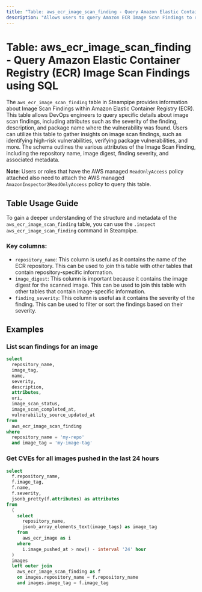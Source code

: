 ```yaml
---
title: "Table: aws_ecr_image_scan_finding - Query Amazon Elastic Container Registry (ECR) Image Scan Findings using SQL"
description: "Allows users to query Amazon ECR Image Scan Findings to retrieve detailed information about image scan findings, including attributes such as the severity of the finding, description, and package name where the vulnerability was found."
---
```


# Table: aws_ecr_image_scan_finding - Query Amazon Elastic Container Registry (ECR) Image Scan Findings using SQL

The `aws_ecr_image_scan_finding` table in Steampipe provides information about Image Scan Findings within Amazon Elastic Container Registry (ECR). This table allows DevOps engineers to query specific details about image scan findings, including attributes such as the severity of the finding, description, and package name where the vulnerability was found. Users can utilize this table to gather insights on image scan findings, such as identifying high-risk vulnerabilities, verifying package vulnerabilities, and more. The schema outlines the various attributes of the Image Scan Finding, including the repository name, image digest, finding severity, and associated metadata.

**Note**: Users or roles that have the AWS managed `ReadOnlyAccess` policy attached also need to attach the AWS managed `AmazonInspector2ReadOnlyAccess` policy to query this table.

## Table Usage Guide

To gain a deeper understanding of the structure and metadata of the `aws_ecr_image_scan_finding` table, you can use the `.inspect aws_ecr_image_scan_finding` command in Steampipe.

### Key columns:

- `repository_name`: This column is useful as it contains the name of the ECR repository. This can be used to join this table with other tables that contain repository-specific information.
- `image_digest`: This column is important because it contains the image digest for the scanned image. This can be used to join this table with other tables that contain image-specific information.
- `finding_severity`: This column is useful as it contains the severity of the finding. This can be used to filter or sort the findings based on their severity.

## Examples

### List scan findings for an image

```sql
select
  repository_name,
  image_tag,
  name,
  severity,
  description,
  attributes,
  uri,
  image_scan_status,
  image_scan_completed_at,
  vulnerability_source_updated_at
from
  aws_ecr_image_scan_finding
where
  repository_name = 'my-repo'
  and image_tag = 'my-image-tag'
```

### Get CVEs for all images pushed in the last 24 hours

```sql
select
  f.repository_name,
  f.image_tag,
  f.name,
  f.severity,
  jsonb_pretty(f.attributes) as attributes
from
  (
    select
      repository_name,
      jsonb_array_elements_text(image_tags) as image_tag
    from
      aws_ecr_image as i
    where
      i.image_pushed_at > now() - interval '24' hour
  )
  images
  left outer join
    aws_ecr_image_scan_finding as f
    on images.repository_name = f.repository_name
    and images.image_tag = f.image_tag
```
